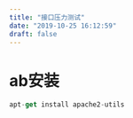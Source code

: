```yaml
---
title: "接口压力测试"
date: "2019-10-25 16:12:59"
draft: false
---
```


# ab安装

```javascript
apt-get install apache2-utils
```




